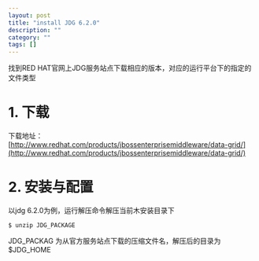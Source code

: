 ```yaml
---
layout: post
title: "install JDG 6.2.0"
description: ""
category: ""
tags: []
---
```

找到RED HAT官网上JDG服务站点下载相应的版本，对应的运行平台下的指定的文件类型


# 1. 下载

下载地址：[http://www.redhat.com/products/jbossenterprisemiddleware/data-grid/](http://www.redhat.com/products/jbossenterprisemiddleware/data-grid/)

# 2. 安装与配置

以jdg 6.2.0为例，运行解压命令解压当前木安装目录下

```
$ unzip JDG_PACKAGE
```
JDG_PACKAG 为从官方服务站点下载的压缩文件名，解压后的目录为$JDG_HOME

